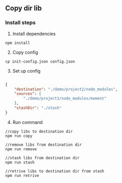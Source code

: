 ## Copy dir lib

### Install steps

1. Install dependencies

```console
npm install
```

2. Copy config

```console
cp init-config.json config.json
```

3. Set up config

```json

{
    "destination": "./demo/project2/node_modules",
    "sources": [
        "./demo/project1/node_modules/moment"
    ],
    "stashDir": "./stash"
}

```
4. Run command
```console
//copy libs to destination dir
npm run copy

//remove libs from destination dir
npm run remove

//stash libs from destination dir
npm run stash

//retrive libs to destination dir from stash
npm run retrive
```
